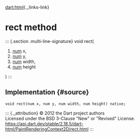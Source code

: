 [dart:html](../../dart-html/dart-html-library){._links-link}

rect method
===========

::: {.section .multi-line-signature}
void rect(

1.  [num](../../dart-core/num-class) x,
2.  [num](../../dart-core/num-class) y,
3.  [num](../../dart-core/num-class) width,
4.  [num](../../dart-core/num-class) height

)
:::

Implementation {#source}
--------------

``` {.language-dart data-language="dart"}
void rect(num x, num y, num width, num height) native;
```

::: {._attribution}
© 2012 the Dart project authors\
Licensed under the BSD 3-Clause \"New\" or \"Revised\" License.\
<https://api.dart.dev/stable/2.18.5/dart-html/PaintRenderingContext2D/rect.html>
:::
